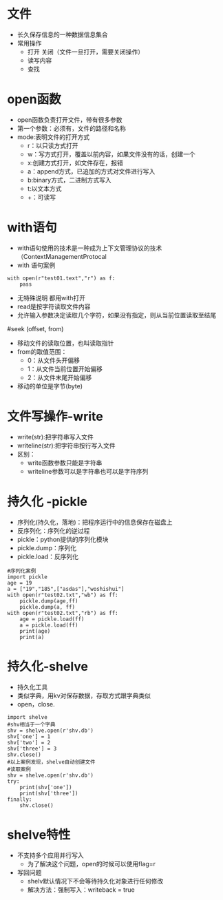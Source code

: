 # 文件
- 长久保存信息的一种数据信息集合
- 常用操作
    - 打开 关闭（文件一旦打开，需要关闭操作）
    - 读写内容
    - 查找
# open函数
- open函数负责打开文件，带有很多参数
- 第一个参数：必须有，文件的路径和名称
- mode:表明文件的打开方式
    - r：以只读方式打开
    - w：写方式打开，覆盖以前内容，如果文件没有的话，创建一个
    - x:创建方式打开，如文件存在，报错
    - a：append方式，已追加的方式对文件进行写入
    - b:binary方式，二进制方式写入
    - t:以文本方式
    - +：可读写
# with语句
- with语句使用的技术是一种成为上下文管理协议的技术（ContextManagementProtocal
- with 语句案例
```cython
with open(r"test01.text","r") as f:
    pass
```
- 无特殊说明  都用with打开
- read是按字符读取文件内容
- 允许输入参数决定读取几个字符，如果没有指定，则从当前位置读取至结尾

#seek (offset, from)
- 移动文件的读取位置，也叫读取指针
- from的取值范围：
    - 0：从文件头开偏移
    - 1：从文件当前位置开始偏移
    - 2：从文件末尾开始偏移
- 移动的单位是字节(byte)

# 文件写操作-write
- write(str):把字符串写入文件
- writeline(str):把字符串按行写入文件
- 区别：
    - write函数参数只能是字符串
    - writeline参数可以是字符串也可以是字符序列

# 持久化 -pickle
- 序列化(持久化，落地)：把程序运行中的信息保存在磁盘上
- 反序列化：序列化的逆过程
- pickle：python提供的序列化模块
- pickle.dump：序列化
- pickle.load：反序列化
```cython
#序列化案例
import pickle
age = 19
a = ["19","185",["asdas"],"woshishui"]
with open(r"test02.txt","wb") as ff:
    pickle.dump(age,ff)
    pickle.dump(a, ff)
with open(r"test02.txt","rb") as ff:
    age = pickle.load(ff)
    a = pickle.load(ff)
    print(age)
    print(a)
```

# 持久化-shelve
- 持久化工具
- 类似字典，用kv对保存数据，存取方式跟字典类似
- open，close.
```cython
import shelve
#shv相当于一个字典
shv = shelve.open(r'shv.db')
shv['one'] = 1
shv['two'] = 2
shv['three'] = 3
shv.close()
#以上案例发现，shelve自动创建文件
#读取案例
shv = shelve.open(r'shv.db')
try:
    print(shv['one'])
    print(shv['three'])
finally:
    shv.close()
```
# shelve特性
- 不支持多个应用并行写入
    - 为了解决这个问题，open的时候可以使用flag=r
- 写回问题
    - shelv默认情况下不会等待持久化对象进行任何修改
    - 解决方法：强制写入：writeback = true    

    